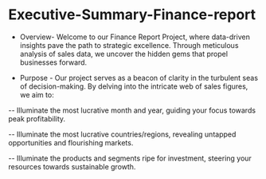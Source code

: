 # Executive-Summary-Finance-report

- Overview- Welcome to our Finance Report Project, where data-driven insights pave the path to strategic excellence. Through meticulous analysis of sales data, we uncover the hidden gems that propel businesses forward.

- Purpose - Our project serves as a beacon of clarity in the turbulent seas of decision-making. By delving into the intricate web of sales figures, we aim to:

-- Illuminate the most lucrative month and year, guiding your focus towards peak profitability.

-- Illuminate the most lucrative countries/regions, revealing untapped opportunities and flourishing markets.

-- Illuminate the products and segments ripe for investment, steering your resources towards sustainable growth.
